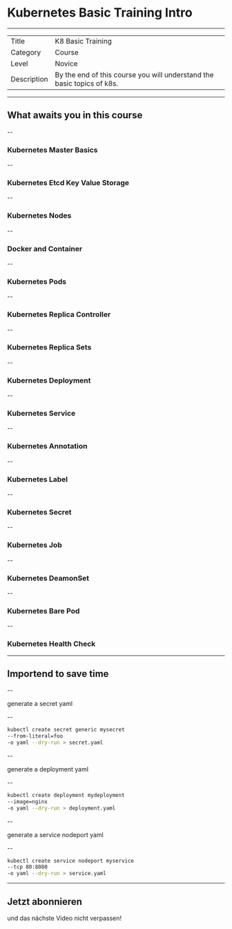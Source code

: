 # Kubernetes Basic Training Intro

---

|||
|---|---|
| Title | K8 Basic Training |
| Category | Course |
| Level | Novice |
| Description | By the end of this course you will understand the basic topics of k8s.|

---

## What awaits you in this course

--

### Kubernetes Master Basics

--

### Kubernetes Etcd Key Value Storage

--

### Kubernetes Nodes

--

### Docker and Container

--

### Kubernetes Pods

--

### Kubernetes Replica Controller

--

### Kubernetes Replica Sets

--

### Kubernetes Deployment

--

### Kubernetes Service

--

### Kubernetes Annotation

--

### Kubernetes Label

--

### Kubernetes Secret

--

### Kubernetes Job

--

### Kubernetes DeamonSet

--

### Kubernetes Bare Pod

--

### Kubernetes Health Check

---

## Importend to save time

--

generate a secret yaml

--

```bash
kubectl create secret generic mysecret
--from-literal=foo
-o yaml --dry-run > secret.yaml
```

--

generate a deployment yaml

--

```bash
kubectl create deployment mydeployment
--image=nginx
-o yaml --dry-run > deployment.yaml
```

--

generate a service nodeport yaml

--

```bash
kubectl create service nodeport myservice
--tcp 80:8080
-o yaml --dry-run > service.yaml
```

---

## Jetzt abonnieren

und das nächste Video nicht verpassen!